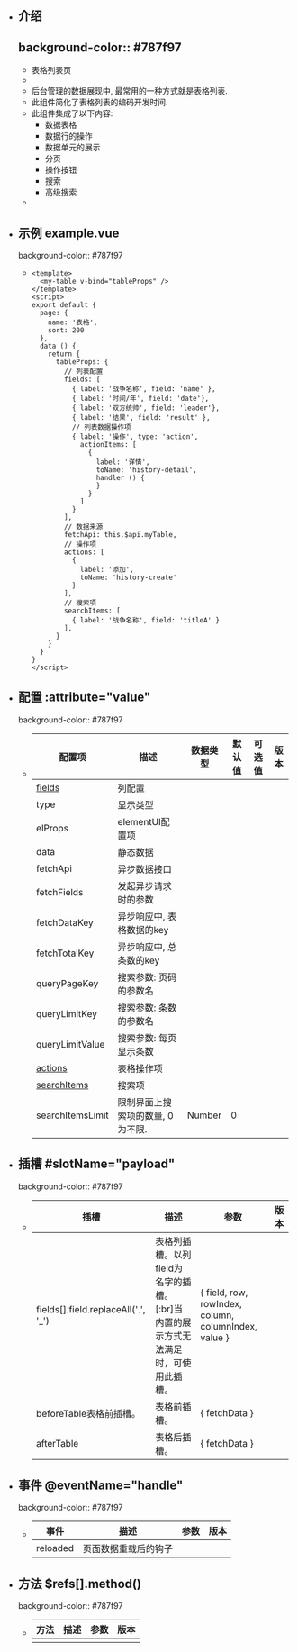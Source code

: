 - ## 介绍
  background-color:: #787f97
	-
	- 表格列表页
	-
	- 后台管理的数据展现中, 最常用的一种方式就是表格列表.
	- 此组件简化了表格列表的编码开发时间.
	- 此组件集成了以下内容:
		- 数据表格
		- 数据行的操作
		- 数据单元的展示
		- 分页
		- 操作按钮
		- 搜索
		- 高级搜索
	-
- ## 示例 example.vue
  background-color:: #787f97
	- ```vue
	  <template>
	    <my-table v-bind="tableProps" />
	  </template>
	  <script>
	  export default {
	    page: {
	      name: '表格',
	      sort: 200
	    },
	    data () {
	      return {
	        tableProps: {
	          // 列表配置
	          fields: [
	            { label: '战争名称', field: 'name' },
	            { label: '时间/年', field: 'date'},
	            { label: '双方统帅', field: 'leader'},
	            { label: '结果', field: 'result' },
	            // 列表数据操作项
	            { label: '操作', type: 'action',
	              actionItems: [
	                {
	                  label: '详情',
	                  toName: 'history-detail',
	                  handler () {
	                  }
	                }
	              ]
	            }
	          ],
	          // 数据来源
	          fetchApi: this.$api.myTable,
	          // 操作项
	          actions: [
	            {
	              label: '添加',
	              toName: 'history-create'
	            }
	          ],
	          // 搜索项
	          searchItems: [
	            { label: '战争名称', field: 'titleA' }
	          ],
	        }
	      }
	    }
	  }
	  </script>
	  ```
- ## 配置 :attribute="value"
  background-color:: #787f97
	- |配置项|描述|数据类型|默认值|可选值|版本|
	  |--|--|--|--|--|--|
	  |[fields](myTable/fields)|列配置|||||
	  |type|显示类型|||||
	  |elProps|elementUI配置项|||||
	  |data|静态数据|||||
	  |fetchApi|异步数据接口|||||
	  |fetchFields|发起异步请求时的参数|||||
	  |fetchDataKey|异步响应中, 表格数据的key|||||
	  |fetchTotalKey|异步响应中, 总条数的key|||||
	  |queryPageKey|搜索参数: 页码的参数名|||||
	  |queryLimitKey|搜索参数: 条数的参数名|||||
	  |queryLimitValue|搜索参数: 每页显示条数|||||
	  |[actions](myTable/actions)|表格操作项|||||
	  |[searchItems](myTable/searchItems)|搜索项|||||
	  |searchItemsLimit|限制界面上搜索项的数量, 0为不限.|Number|0|||
- ## 插槽 \#slotName=\"payload\"
  background-color:: #787f97
	- |插槽|描述|参数|版本|
	  |--|--|--|--|
	  |fields[].field.replaceAll('.', '_')|表格列插槽。以列field为名字的插槽。[:br]当内置的展示方式无法满足时，可使用此插槽。|{ field, row, rowIndex, column, columnIndex, value }||
	  |beforeTable表格前插槽。|表格前插槽。|{ fetchData }||
	  |afterTable|表格后插槽。|{ fetchData }||
- ## 事件 @eventName="handle"
  background-color:: #787f97
	- |事件|描述|参数|版本|
	  |--|--|--|--|
	  |reloaded|页面数据重载后的钩子|||
- ## 方法 $refs[].method()
  background-color:: #787f97
	- |方法|描述|参数|版本|
	  |--|--|--|--|
	  |||||